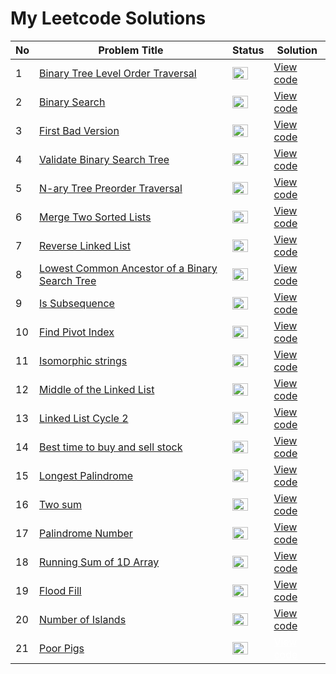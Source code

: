 <h1> My Leetcode Solutions </h1>

| No    | Problem Title | Status  | Solution |
|-----|-------------------------------------------------|------------|------------------------------------------|
| 1 | <a href="https://github.com/Gtindi/myLeetcodeSolutions/tree/main/Tree/Binary_tree_level_order_traversal">Binary Tree Level Order Traversal</a> | <img src="https://www.pngmart.com/files/3/Green-Tick-PNG-Picture.png" width="25" height="20"/> | <a href="https://github.com/Gtindi/myLeetcodeSolutions/blob/main/Tree/Binary_tree_level_order_traversal/solution.py"> View code </a> |
| 2 | <a href="https://github.com/Gtindi/myLeetcodeSolutions/tree/main/Binary_Search/Binary_search">Binary Search</a> | <img src="https://www.pngmart.com/files/3/Green-Tick-PNG-Picture.png" width="25" height="20"/>  | <a href="https://github.com/Gtindi/myLeetcodeSolutions/blob/main/Binary_Search/Binary_search/solution.py">View code</a> |
| 3 | <a href="https://github.com/Gtindi/myLeetcodeSolutions/tree/main/Binary_Search/First_bad_version">First Bad Version</a> | <img src="https://www.pngmart.com/files/3/Green-Tick-PNG-Picture.png" width="25" height="20"/> | <a href="https://github.com/Gtindi/myLeetcodeSolutions/blob/main/Binary_Search/First_bad_version/solution.py">View code</a> |
| 4 | <a href="https://github.com/Gtindi/myLeetcodeSolutions/tree/main/Tree/Validate_binary_search_tree">Validate Binary Search Tree</a> | <img src="https://www.pngmart.com/files/3/Green-Tick-PNG-Picture.png" width="25" height="20"/>  | <a href="https://github.com/Gtindi/myLeetcodeSolutions/blob/main/Tree/Validate_binary_search_tree/solution.py">View code</a> |
| 5 | <a href="https://github.com/Gtindi/myLeetcodeSolutions/tree/main/Tree/N-ary_Tree_preorder_traversal">N-ary Tree Preorder Traversal</a> | <img src="https://www.pngmart.com/files/3/Green-Tick-PNG-Picture.png" width="25" height="20"/>  | <a href="https://github.com/Gtindi/myLeetcodeSolutions/blob/main/Tree/N-ary_Tree_preorder_traversal/solution.py"> View code </a> |
| 6 | <a href="https://github.com/Gtindi/myLeetcodeSolutions/tree/main/Linked_List/Merge_Two_Sorted_Lists">Merge Two Sorted Lists</a>  | <img src="https://www.pngmart.com/files/3/Green-Tick-PNG-Picture.png" width="25" height="20"/>  | <a href="https://github.com/Gtindi/myLeetcodeSolutions/blob/main/Linked_List/Merge_Two_Sorted_Lists/solution.py">View code</a> |
| 7 | <a href="https://github.com/Gtindi/myLeetcodeSolutions/tree/main/Linked_List/Reverse_Linked_List">Reverse Linked List</a> | <img src="https://www.pngmart.com/files/3/Green-Tick-PNG-Picture.png" width="25" height="20"/>  | <a href="https://github.com/Gtindi/myLeetcodeSolutions/blob/main/Linked_List/Reverse_Linked_List/solution.py">View code</a> |
| 8 | <a href="https://github.com/Gtindi/myLeetcodeSolutions/tree/main/Tree/Lowest_common_ancestor_of_a_binary_search_tree">Lowest Common Ancestor of a Binary Search Tree</a> | <img src="https://www.pngmart.com/files/3/Green-Tick-PNG-Picture.png" width="25" height="20"/>  | <a href="https://github.com/Gtindi/myLeetcodeSolutions/blob/main/Tree/Lowest_common_ancestor_of_a_binary_search_tree/solution.py">View code</a> |
| 9 | <a href="https://github.com/Gtindi/myLeetcodeSolutions/tree/main/String/Is_Subsequence">Is Subsequence</a> | <img src="https://www.pngmart.com/files/3/Green-Tick-PNG-Picture.png" width="25" height="20"/>  | <a href="https://github.com/Gtindi/myLeetcodeSolutions/blob/main/String/Is_Subsequence/solution.py">View code</a> |
| 10 | <a href="https://github.com/Gtindi/myLeetcodeSolutions/tree/main/Prefix_Sum/Find_pivot_index">Find Pivot Index</a> | <img src="https://www.pngmart.com/files/3/Green-Tick-PNG-Picture.png" width="25" height="20"/>  | <a href="https://github.com/Gtindi/myLeetcodeSolutions/blob/main/Prefix_Sum/Find_pivot_index/solution.py">View code</a> |
| 11 | <a href="https://github.com/Gtindi/myLeetcodeSolutions/tree/main/String/Isomorphic_strings">Isomorphic strings</a> | <img src="https://www.pngmart.com/files/3/Green-Tick-PNG-Picture.png" width="25" height="20"/>  | <a href="https://github.com/Gtindi/myLeetcodeSolutions/blob/main/String/Isomorphic_strings/solution.py">View code</a> |
| 12 | <a href="https://github.com/Gtindi/myLeetcodeSolutions/tree/main/Linked_List/Middle_of_the_linked_list">Middle of the Linked List</a> | <img src="https://www.pngmart.com/files/3/Green-Tick-PNG-Picture.png" width="25" height="20"/>  | <a href="https://github.com/Gtindi/myLeetcodeSolutions/blob/main/Linked_List/Middle_of_the_linked_list/solution.py">View code</a> |
| 13 | <a href="https://github.com/Gtindi/myLeetcodeSolutions/tree/main/Linked_List/Linked_list_cycle_2">Linked List Cycle 2</a> | <img src="https://www.pngmart.com/files/3/Green-Tick-PNG-Picture.png" width="25" height="20"/>  | <a href="https://github.com/Gtindi/myLeetcodeSolutions/blob/main/Linked_List/Linked_list_cycle_2/solution.py">View code</a> |
| 14 | <a href="">Best time to buy and sell stock</a> | <img src="https://www.pngmart.com/files/3/Green-Tick-PNG-Picture.png" width="25" height="20"/>  | <a href="https://github.com/Gtindi/myLeetcodeSolutions/blob/main/Greedy/Stock/solution.py">View code</a> |
| 15 | <a href="">Longest Palindrome</a> | <img src="https://www.pngmart.com/files/3/Green-Tick-PNG-Picture.png" width="25" height="20"/>  | <a href="https://github.com/Gtindi/myLeetcodeSolutions/blob/main/Greedy/Longest_palindrome/solution.py">View code</a> |
| 16 | <a href="https://github.com/Gtindi/myLeetcodeSolutions/tree/main/Random_Problems/Two_Sum">Two sum</a> |<img src="https://www.pngmart.com/files/3/Green-Tick-PNG-Picture.png" width="25" height="20"/>  | <a href="https://github.com/Gtindi/myLeetcodeSolutions/blob/main/Random_Problems/Two_Sum/solution.py">View code</a> |
| 17 | <a href="">Palindrome Number</a> |<img src="https://www.pngmart.com/files/3/Green-Tick-PNG-Picture.png" width="25" height="20"/>  | <a href="https://github.com/Gtindi/myLeetcodeSolutions/blob/main/Greedy/Palindrome_Number/solution.py">View code</a> |
| 18 | <a href="https://github.com/Gtindi/myLeetcodeSolutions/tree/main/Prefix_Sum/Running_sum_of_1D_array">Running Sum of 1D Array</a> | <img src="https://www.pngmart.com/files/3/Green-Tick-PNG-Picture.png" width="25" height="20"/>  | <a href="https://github.com/Gtindi/myLeetcodeSolutions/blob/main/Prefix_Sum/Running_sum_of_1D_array/solution.py">View code</a> |
| 19 | <a href="https://github.com/Gtindi/myLeetcodeSolutions/tree/main/Graph_BFS_DFS/Flood_Fill">Flood Fill</a> | <img src="https://www.pngmart.com/files/3/Red-Cross-PNG-Transparent-Image.png" width="25" height="20"/>  | <a href="https://github.com/Gtindi/myLeetcodeSolutions/blob/main/Graph_BFS_DFS/Flood_Fill/solution.py">View code</a> |
| 20 | <a href="https://github.com/Gtindi/myLeetcodeSolutions/tree/main/Graph_BFS_DFS/Number_of_Islands">Number of Islands</a> | <img src="https://www.pngmart.com/files/3/Red-Cross-PNG-Transparent-Image.png" width="25" height="20"/>  | <a href="https://github.com/Gtindi/myLeetcodeSolutions/blob/main/Graph_BFS_DFS/Number_of_Islands/solution.py">View code</a> |
| 21 | <a href="https://github.com/Gtindi/myLeetcodeSolutions/tree/main/Random_Problems/Poor_Pigs">Poor Pigs</a> |<img src="https://www.pngmart.com/files/3/Green-Tick-PNG-Picture.png" width="25" height="20"/>  | <a href="https://github.com/Gtindi/myLeetcodeSolutions/blob/main/Random_Problems/Poor_Pigs/solution.py" style="color:white;">View code</a> |
